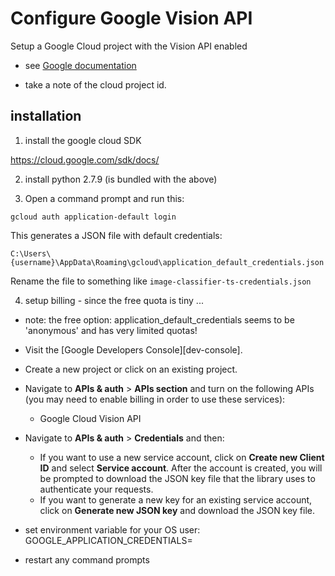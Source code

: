 # Configure Google Vision API

Setup a Google Cloud project with the Vision API enabled

-   see [Google documentation](https://cloud.google.com/vision/docs/before-you-begin)

-   take a note of the cloud project id.

## installation

1. install the google cloud SDK

https://cloud.google.com/sdk/docs/

2. install python 2.7.9 (is bundled with the above)

3. Open a command prompt and run this:

```
gcloud auth application-default login
```

This generates a JSON file with default credentials:

```
C:\Users\{username}\AppData\Roaming\gcloud\application_default_credentials.json
```

Rename the file to something like `image-classifier-ts-credentials.json`

4.  setup billing - since the free quota is tiny ...

-   note: the free option: application_default_credentials seems to be 'anonymous' and has very limited quotas!

-   Visit the [Google Developers Console][dev-console].
-   Create a new project or click on an existing project.
-   Navigate to **APIs & auth** > **APIs section** and turn on the following APIs (you may need to enable billing in order to use these services):
    -   Google Cloud Vision API
-   Navigate to **APIs & auth** > **Credentials** and then:

    -   If you want to use a new service account, click on **Create new Client ID** and select **Service account**. After the account is created, you will be prompted to download the JSON key file that the library uses to authenticate your requests.
    -   If you want to generate a new key for an existing service account, click on **Generate new JSON key** and download the JSON key file.

-   set environment variable for your OS user:
    GOOGLE_APPLICATION_CREDENTIALS=<path to the JSON file>

-   restart any command prompts
